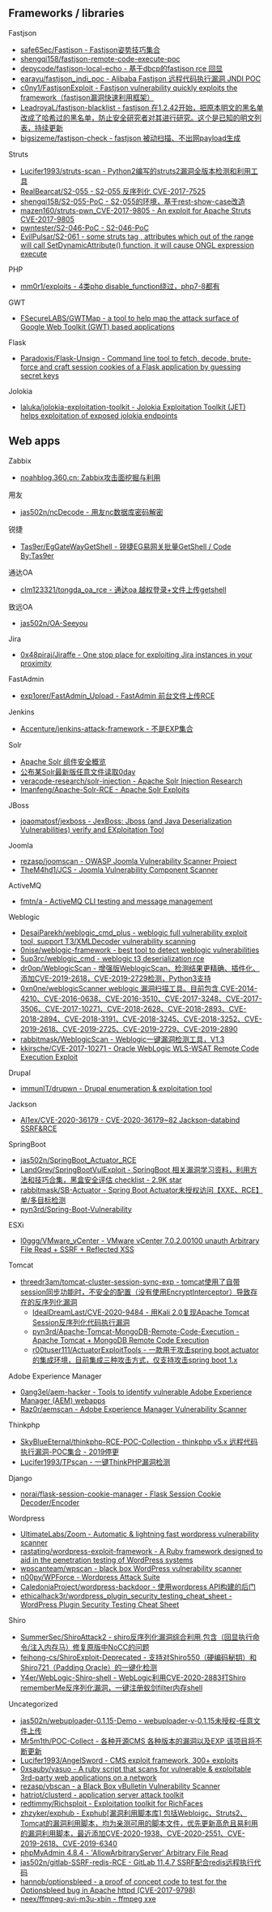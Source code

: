 ## Frameworks / libraries

Fastjson

* [safe6Sec/Fastjson - Fastjson姿势技巧集合](https://github.com/safe6Sec/Fastjson)
* [shengqi158/fastjson-remote-code-execute-poc](https://github.com/shengqi158/fastjson-remote-code-execute-poc)
* [depycode/fastjson-local-echo - 基于dbcp的fastjson rce 回显](https://github.com/depycode/fastjson-local-echo)
* [earayu/fastjson_jndi_poc - Alibaba Fastjson 远程代码执行漏洞 JNDI POC](https://github.com/earayu/fastjson_jndi_poc)
* [c0ny1/FastjsonExploit - Fastjson vulnerability quickly exploits the framework（fastjson漏洞快速利用框架）](https://github.com/c0ny1/FastjsonExploit)
* [LeadroyaL/fastjson-blacklist - fastjson 在1.2.42开始，把原本明文的黑名单改成了哈希过的黑名单，防止安全研究者对其进行研究。这个是已知的明文列表，持续更新](https://github.com/LeadroyaL/fastjson-blacklist)
* [bigsizeme/fastjson-check - fastjson 被动扫描、不出网payload生成](https://github.com/bigsizeme/fastjson-check)

Struts

* [Lucifer1993/struts-scan - Python2编写的struts2漏洞全版本检测和利用工具](https://github.com/Lucifer1993/struts-scan)
* [RealBearcat/S2-055 - S2-055 反序列化 CVE-2017-7525](https://github.com/RealBearcat/S2-055)
* [shengqi158/S2-055-PoC - S2-055的环境，基于rest-show-case改造](https://github.com/shengqi158/S2-055-PoC)
* [mazen160/struts-pwn_CVE-2017-9805 - An exploit for Apache Struts CVE-2017-9805](https://github.com/mazen160/struts-pwn_CVE-2017-9805)
* [pwntester/S2-046-PoC - S2-046-PoC](https://github.com/pwntester/S2-046-PoC)
* [EvilPulsar/S2-061 - some struts tag , attributes which out of the range will call SetDynamicAttribute() function, it will cause ONGL expression execute](https://github.com/EvilPulsar/S2-061)

PHP

* [mm0r1/exploits - 4类php disable_function绕过，php7-8都有](https://github.com/mm0r1/exploits)

GWT

* [FSecureLABS/GWTMap - a tool to help map the attack surface of Google Web Toolkit (GWT) based applications](https://github.com/FSecureLABS/GWTMap)

Flask

* [Paradoxis/Flask-Unsign - Command line tool to fetch, decode, brute-force and craft session cookies of a Flask application by guessing secret keys](https://github.com/Paradoxis/Flask-Unsign)

Jolokia

* [laluka/jolokia-exploitation-toolkit - Jolokia Exploitation Toolkit (JET) helps exploitation of exposed jolokia endpoints](https://github.com/laluka/jolokia-exploitation-toolkit)

## Web apps

Zabbix

* [noahblog.360.cn: Zabbix攻击面挖掘与利用](http://noahblog.360.cn/zabbixgong-ji-mian-wa-jue-yu-li-yong/)

用友

* [jas502n/ncDecode - 用友nc数据库密码解密](https://github.com/jas502n/ncDecode)

锐捷

* [Tas9er/EgGateWayGetShell - 锐捷EG易网关批量GetShell / Code By:Tas9er](https://github.com/Tas9er/EgGateWayGetShell)

通达OA

* [clm123321/tongda_oa_rce - 通达oa 越权登录+文件上传getshell](https://github.com/clm123321/tongda_oa_rce)

致远OA

* [jas502n/OA-Seeyou](https://github.com/jas502n/OA-Seeyou)

Jira

* [0x48piraj/Jiraffe - One stop place for exploiting Jira instances in your proximity](https://github.com/0x48piraj/Jiraffe)

FastAdmin

* [exp1orer/FastAdmin_Upload - FastAdmin 前台文件上传RCE](https://github.com/exp1orer/FastAdmin_Upload)

Jenkins

* [Accenture/jenkins-attack-framework - 不是EXP集合](https://github.com/Accenture/jenkins-attack-framework)

Solr

* [Apache Solr 组件安全概览](https://mp.weixin.qq.com/s/3WuWUGO61gM0dBpwqTfenQ)
* [公布某Solr最新版任意文件读取0day](https://mp.weixin.qq.com/s/HMtAz6_unM1PrjfAzfwCUQ)
* [veracode-research/solr-injection - Apache Solr Injection Research](https://github.com/veracode-research/solr-injection)
* [Imanfeng/Apache-Solr-RCE - Apache Solr Exploits](https://github.com/Imanfeng/Apache-Solr-RCE)  

JBoss

* [joaomatosf/jexboss - JexBoss: Jboss (and Java Deserialization Vulnerabilities) verify and EXploitation Tool](https://github.com/joaomatosf/jexboss)  

Joomla

* [rezasp/joomscan - OWASP Joomla Vulnerability Scanner Project](https://github.com/rezasp/joomscan)
* [TheM4hd1/JCS - Joomla Vulnerability Component Scanner](https://github.com/TheM4hd1/JCS)

ActiveMQ

* [fmtn/a - ActiveMQ CLI testing and message management](https://github.com/fmtn/a)  

Weblogic

* [DesaiParekh/weblogic_cmd_plus - weblogic full vulnerability exploit tool, support T3/XMLDecoder vulnerability scanning](https://github.com/DesaiParekh/weblogic_cmd_plus)
* [0nise/weblogic-framework - best tool to detect weblogic vulnerabilities](https://github.com/0nise/weblogic-framework)
* [5up3rc/weblogic_cmd - weblogic t3 deserialization rce](https://github.com/5up3rc/weblogic_cmd)
* [dr0op/WeblogicScan - 增强版WeblogicScan、检测结果更精确、插件化、添加CVE-2019-2618，CVE-2019-2729检测，Python3支持](https://github.com/dr0op/WeblogicScan)
* [0xn0ne/weblogicScanner weblogic 漏洞扫描工具。目前包含 CVE-2014-4210、CVE-2016-0638、CVE-2016-3510、CVE-2017-3248、CVE-2017-3506、CVE-2017-10271、CVE-2018-2628、CVE-2018-2893、CVE-2018-2894、CVE-2018-3191、CVE-2018-3245、CVE-2018-3252、CVE-2019-2618、CVE-2019-2725、CVE-2019-2729、CVE-2019-2890](https://github.com/0xn0ne/weblogicScanner)
* [rabbitmask/WeblogicScan - Weblogic一键漏洞检测工具，V1.3](https://github.com/rabbitmask/WeblogicScan)
* [kkirsche/CVE-2017-10271 - Oracle WebLogic WLS-WSAT Remote Code Execution Exploit](https://github.com/kkirsche/CVE-2017-10271)

Drupal

* [immunIT/drupwn - Drupal enumeration & exploitation tool](https://github.com/immunIT/drupwn)

Jackson

* [Al1ex/CVE-2020-36179 - CVE-2020-36179~82 Jackson-databind SSRF&RCE](https://github.com/Al1ex/CVE-2020-36179)

SpringBoot

* [jas502n/SpringBoot_Actuator_RCE](https://github.com/jas502n/SpringBoot_Actuator_RCE)
* [LandGrey/SpringBootVulExploit - SpringBoot 相关漏洞学习资料，利用方法和技巧合集，黑盒安全评估 checklist - 2.9K star](https://github.com/LandGrey/SpringBootVulExploit)
* [rabbitmask/SB-Actuator - Spring Boot Actuator未授权访问【XXE、RCE】单/多目标检测](https://github.com/rabbitmask/SB-Actuator)
* [pyn3rd/Spring-Boot-Vulnerability](https://github.com/pyn3rd/Spring-Boot-Vulnerability)

ESXi

* [l0ggg/VMware_vCenter - VMware vCenter 7.0.2.00100 unauth Arbitrary File Read + SSRF + Reflected XSS](https://github.com/l0ggg/VMware_vCenter)

Tomcat

* [threedr3am/tomcat-cluster-session-sync-exp - tomcat使用了自带session同步功能时，不安全的配置（没有使用EncryptInterceptor）导致存在的反序列化漏洞](https://github.com/threedr3am/tomcat-cluster-session-sync-exp)
  * [IdealDreamLast/CVE-2020-9484 - 用Kali 2.0复现Apache Tomcat Session反序列化代码执行漏洞](https://github.com/IdealDreamLast/CVE-2020-9484/)
  * [pyn3rd/Apache-Tomcat-MongoDB-Remote-Code-Execution - Apache Tomcat + MongoDB Remote Code Execution](https://github.com/pyn3rd/Apache-Tomcat-MongoDB-Remote-Code-Execution)
  * [r00tuser111/ActuatorExploitTools - 一款用于攻击spring boot actuator的集成环境，目前集成三种攻击方式，仅支持攻击spring boot 1.x](https://github.com/r00tuser111/ActuatorExploitTools)

Adobe Experience Manager

* [0ang3el/aem-hacker - Tools to identify vulnerable Adobe Experience Manager (AEM) webapps](https://github.com/0ang3el/aem-hacker)
* [Raz0r/aemscan - Adobe Experience Manager Vulnerability Scanner](https://github.com/Raz0r/aemscan)

Thinkphp

* [SkyBlueEternal/thinkphp-RCE-POC-Collection - thinkphp v5.x 远程代码执行漏洞-POC集合 - 2019停更](https://github.com/SkyBlueEternal/thinkphp-RCE-POC-Collection)
* [Lucifer1993/TPscan - 一键ThinkPHP漏洞检测](https://github.com/Lucifer1993/TPscan)

Django

* [noraj/flask-session-cookie-manager - Flask Session Cookie Decoder/Encoder](https://github.com/noraj/flask-session-cookie-manager)

Wordpress

* [UltimateLabs/Zoom - Automatic & lightning fast wordpress vulnerability scanner](https://github.com/UltimateLabs/Zoom)
* [rastating/wordpress-exploit-framework - A Ruby framework designed to aid in the penetration testing of WordPress systems](https://github.com/rastating/wordpress-exploit-framework)
* [wpscanteam/wpscan - black box WordPress vulnerability scanner](https://github.com/wpscanteam/wpscan)
* [n00py/WPForce - Wordpress Attack Suite](https://github.com/n00py/WPForce)
* [CaledoniaProject/wordpress-backdoor - 使用wordpress API构建的后门](https://github.com/CaledoniaProject/wordpress-backdoor)
* [ethicalhack3r/wordpress_plugin_security_testing_cheat_sheet - WordPress Plugin Security Testing Cheat Sheet](https://github.com/ethicalhack3r/wordpress_plugin_security_testing_cheat_sheet)

Shiro

* [SummerSec/ShiroAttack2 - shiro反序列化漏洞综合利用,包含（回显执行命令/注入内存马）修复原版中NoCC的问题](https://github.com/SummerSec/ShiroAttack2)
* [feihong-cs/ShiroExploit-Deprecated - 支持对Shiro550（硬编码秘钥）和Shiro721（Padding Oracle）的一键化检测](https://github.com/feihong-cs/ShiroExploit-Deprecated)
* [Y4er/WebLogic-Shiro-shell - WebLogic利用CVE-2020-2883打Shiro rememberMe反序列化漏洞，一键注册蚁剑filter内存shell](https://github.com/Y4er/WebLogic-Shiro-shell)

Uncategorized

* [jas502n/webuploader-0.1.15-Demo - webuploader-v-0.1.15未授权-任意文件上传](https://github.com/jas502n/webuploader-0.1.15-Demo)
* [Mr5m1th/POC-Collect - 各种开源CMS 各种版本的漏洞以及EXP 该项目将不断更新](https://github.com/Mr5m1th/POC-Collect)
* [Lucifer1993/AngelSword - CMS exploit framework, 300+ exploits](https://github.com/Lucifer1993/AngelSword)
* [0xsauby/yasuo - A ruby script that scans for vulnerable & exploitable 3rd-party web applications on a network](https://github.com/0xsauby/yasuo)
* [rezasp/vbscan - a Black Box vBulletin Vulnerability Scanner](https://github.com/rezasp/vbscan/)
* [hatriot/clusterd - application server attack toolkit](https://github.com/hatriot/clusterd)
* [redtimmy/Richsploit - Exploitation toolkit for RichFaces](https://github.com/redtimmy/Richsploit)
* [zhzyker/exphub - Exphub[漏洞利用脚本库] 包括Webloigc、Struts2、Tomcat的漏洞利用脚本，均为亲测可用的脚本文件，优先更新高危且易利用的漏洞利用脚本，最近添加CVE-2020-1938、CVE-2020-2551、CVE-2019-2618、CVE-2019-6340](https://github.com/zhzyker/exphub)
* [phpMyAdmin 4.8.4 - 'AllowArbitraryServer' Arbitrary File Read](https://www.exploit-db.com/exploits/46041)
* [jas502n/gitlab-SSRF-redis-RCE - GitLab 11.4.7 SSRF配合redis远程执行代码](https://github.com/jas502n/gitlab-SSRF-redis-RCE)
* [hannob/optionsbleed - a proof of concept code to test for the Optionsbleed bug in Apache httpd (CVE-2017-9798)](https://github.com/hannob/optionsbleed)
* [neex/ffmpeg-avi-m3u-xbin - ffmpeg xxe](https://github.com/neex/ffmpeg-avi-m3u-xbin)


